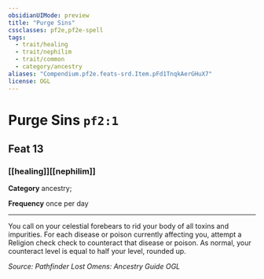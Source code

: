 ```yaml
---
obsidianUIMode: preview
title: "Purge Sins"
cssclasses: pf2e,pf2e-spell
tags:
  - trait/healing
  - trait/nephilim
  - trait/common
  - category/ancestry
aliases: "Compendium.pf2e.feats-srd.Item.pFd1TnqkAerGHuX7"
license: OGL
---
```

# Purge Sins `pf2:1`
## Feat 13
### [[healing]][[nephilim]]

**Category** ancestry; 




**Frequency** once per day

* * *

You call on your celestial forebears to rid your body of all toxins and impurities. For each disease or poison currently affecting you, attempt a Religion check check to counteract that disease or poison. As normal, your counteract level is equal to half your level, rounded up.

*Source: Pathfinder Lost Omens: Ancestry Guide*
*OGL*